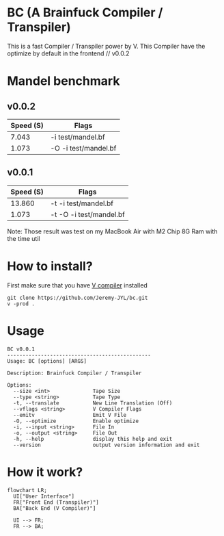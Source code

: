 # BC (A Brainfuck Compiler / Transpiler)
This is a fast Compiler / Transpiler power by V.
This Compiler have the optimize by default in the frontend // v0.0.2

# Mandel benchmark
## v0.0.2
| Speed (S) | Flags                   |
|-----------|-------------------------|
| 7.043     | -i test/mandel.bf       |
| 1.073     | -O -i test/mandel.bf    |

## v0.0.1
| Speed (S) | Flags                   |
|-----------|-------------------------|
| 13.860    | -t -i test/mandel.bf    |
| 1.073     | -t -O -i test/mandel.bf |

Note: Those result was test on my MacBook Air with M2 Chip 8G Ram with the time util

# How to install?
First make sure that you have [V compiler](https://www.vlang.io) installed

```
git clone https://github.com/Jeremy-JYL/bc.git
v -prod .
```

# Usage
```
BC v0.0.1
-----------------------------------------------
Usage: BC [options] [ARGS]

Description: Brainfuck Compiler / Transpiler

Options:
  --size <int>              Tape Size
  --type <string>           Tape Type
  -t, --translate           New Line Translation (Off)
  --vflags <string>         V Compiler Flags
  --emitv                   Emit V File
  -O, --optimize            Enable optimize
  -i, --input <string>      File In
  -o, --output <string>     File Out
  -h, --help                display this help and exit
  --version                 output version information and exit
```

# How it work?
```mermaid
flowchart LR;
  UI["User Interface"]
  FR["Front End (Transpiler)"]
  BA["Back End (V Compiler)"]

  UI --> FR;
  FR --> BA;

```
